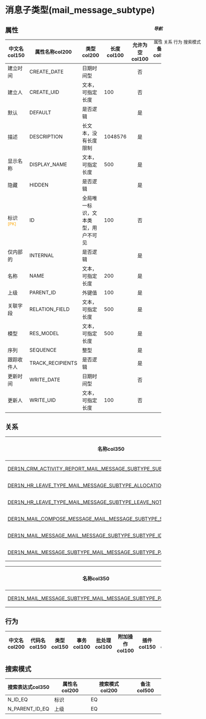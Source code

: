 # 消息子类型(mail_message_subtype)  <!-- {docsify-ignore-all} -->


## 属性
|    中文名col150 | 属性名称col200           | 类型col200     | 长度col100    |允许为空col100    |  备注col500  |
| --------   |------------| -----  | -----  | :----: | -------- |
|建立时间|CREATE_DATE|日期时间型||否||
|建立人|CREATE_UID|文本，可指定长度|100|否||
|默认|DEFAULT|是否逻辑||是||
|描述|DESCRIPTION|长文本，没有长度限制|1048576|是||
|显示名称|DISPLAY_NAME|文本，可指定长度|500|是||
|隐藏|HIDDEN|是否逻辑||是||
|标识<sup class="footnote-symbol"><font color=orange>[PK]</font></sup>|ID|全局唯一标识，文本类型，用户不可见|100|否||
|仅内部的|INTERNAL|是否逻辑||是||
|名称|NAME|文本，可指定长度|200|是||
|上级|PARENT_ID|外键值|100|是||
|关联字段|RELATION_FIELD|文本，可指定长度|500|是||
|模型|RES_MODEL|文本，可指定长度|500|是||
|序列|SEQUENCE|整型||是||
|跟踪收件人|TRACK_RECIPIENTS|是否逻辑||是||
|更新时间|WRITE_DATE|日期时间型||否||
|更新人|WRITE_UID|文本，可指定长度|100|否||


## 关系

<el-row>
<el-tabs v-model="show_der">
<el-tab-pane label="主关系" name="major">

| 名称col350     |   从实体col200 | 关系类型col200     |   备注col500  |
| -------- |---------- |------------|----- |
|[DER1N_CRM_ACTIVITY_REPORT_MAIL_MESSAGE_SUBTYPE_SUBTYPE_ID](der/DER1N_CRM_ACTIVITY_REPORT_MAIL_MESSAGE_SUBTYPE_SUBTYPE_ID)|[客户关系管理活动分析(CRM_ACTIVITY_REPORT)](module/crm/crm_activity_report)|1:N关系||
|[DER1N_HR_LEAVE_TYPE_MAIL_MESSAGE_SUBTYPE_ALLOCATION_NOTIF_SUBTYPE_ID](der/DER1N_HR_LEAVE_TYPE_MAIL_MESSAGE_SUBTYPE_ALLOCATION_NOTIF_SUBTYPE_ID)|[休假类型(HR_LEAVE_TYPE)](module/hr/hr_leave_type)|1:N关系||
|[DER1N_HR_LEAVE_TYPE_MAIL_MESSAGE_SUBTYPE_LEAVE_NOTIF_SUBTYPE_ID](der/DER1N_HR_LEAVE_TYPE_MAIL_MESSAGE_SUBTYPE_LEAVE_NOTIF_SUBTYPE_ID)|[休假类型(HR_LEAVE_TYPE)](module/hr/hr_leave_type)|1:N关系||
|[DER1N_MAIL_COMPOSE_MESSAGE_MAIL_MESSAGE_SUBTYPE_SUBTYPE_ID](der/DER1N_MAIL_COMPOSE_MESSAGE_MAIL_MESSAGE_SUBTYPE_SUBTYPE_ID)|[EMail撰写向导(MAIL_COMPOSE_MESSAGE)](module/mail/mail_compose_message)|1:N关系||
|[DER1N_MAIL_MESSAGE_MAIL_MESSAGE_SUBTYPE_SUBTYPE_ID](der/DER1N_MAIL_MESSAGE_MAIL_MESSAGE_SUBTYPE_SUBTYPE_ID)|[消息(MAIL_MESSAGE)](module/mail/mail_message)|1:N关系||
|[DER1N_MAIL_MESSAGE_SUBTYPE_MAIL_MESSAGE_SUBTYPE_PARENT_ID](der/DER1N_MAIL_MESSAGE_SUBTYPE_MAIL_MESSAGE_SUBTYPE_PARENT_ID)|[消息子类型(MAIL_MESSAGE_SUBTYPE)](module/mail/mail_message_subtype)|1:N关系||


</el-tab-pane>
<el-tab-pane label="从关系" name="minor">

|  名称col350   | 主实体col200   | 关系类型col200   |    备注col500  |
| -------- |---------- |-----------|----- |
|[DER1N_MAIL_MESSAGE_SUBTYPE_MAIL_MESSAGE_SUBTYPE_PARENT_ID](der/DER1N_MAIL_MESSAGE_SUBTYPE_MAIL_MESSAGE_SUBTYPE_PARENT_ID)|[消息子类型(MAIL_MESSAGE_SUBTYPE)](module/mail/mail_message_subtype)|1:N关系||

</el-tab-pane>
</el-tabs>
</el-row>

## 行为
| 中文名col200    | 代码名col150    | 类型col150    | 事务col100   | 批处理col100   | 附加操作col100  | 插件col150    |  备注col300  |
| -------- |---------- |----------- |:----:|:----:|---------| ----- | ----- |

## 搜索模式
|   搜索表达式col350   |    属性名col200    |    搜索模式col200        |备注col500  |
| -------- |------------|------------|------|
|N_ID_EQ|标识|EQ||
|N_PARENT_ID_EQ|上级|EQ||

<div style="display: block; overflow: hidden; position: fixed; top: 140px; right: 100px;">

##### 导航
<el-anchor >
<el-anchor-link :href="`#/module/mail/mail_message_subtype?id=属性`">
  属性
</el-anchor-link>
<el-anchor-link :href="`#/module/mail/mail_message_subtype?id=关系`">
  关系
</el-anchor-link>
<el-anchor-link :href="`#/module/mail/mail_message_subtype?id=行为`">
  行为
</el-anchor-link>
<el-anchor-link :href="`#/module/mail/mail_message_subtype?id=搜索模式`">
  搜索模式
</el-anchor-link>
</el-anchor>
</div>

<script>
 const { createApp } = Vue
  createApp({
    data() {
      return {
show_der:'major',


      }
    },
    methods: {
    }
  }).use(ElementPlus).mount('#app')
</script>